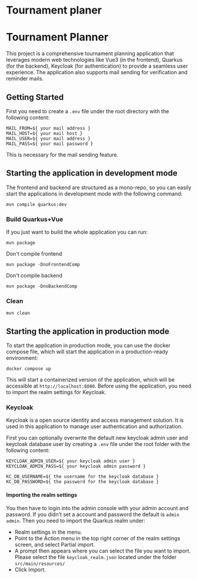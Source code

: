 # Tournament planer

# Tournament Planner

This project is a comprehensive tournament planning application that leverages modern web technologies like Vue3 (in the
frontend),
Quarkus (for the backend), Keycloak (for authentication) to provide a seamless user experience.
The application also supports mail sending for verification and reminder mails.

## Getting Started

First you need to create a `.env` file under the root directory with the following content:

```
MAIL_FROM=${ your mail address }
MAIL_HOST=${ your mail host }
MAIL_USER=${ your mail address }
MAIL_PASS=${ your mail password }
```

This is necessary for the mail sending feature.

## Starting the application in development mode

The frontend and backend are structured as a mono-repo, so you can easily start the applications in development mode
with the following command:

```shell
mvn compile quarkus:dev 
```

### Build Quarkus+Vue
If you just want to build the whole application you can run:
```shell
mvn package
```
Don't compile frontend

```shell
mvn package -DnoFrontendComp
```
Don't compile backend
```shell
mvn package -DnoBackendComp
```

### Clean
```shell
mvn clean
```

## Starting the application in production mode

To start the application in production mode, you can use the docker compose file, which will start the application in a
production-ready environment:

```shell
docker compose up
```

This will start a containerized version of the application, which will be accessible at `http://localhost:8080`.
Before using the application, you need to import the realm settings for Keycloak.

### Keycloak

Keycloak is a open source identity and access management solution. It is used in this application to manage user
authentication and authorization.

First you can optionally overwrite the default new keycloak admin user and keycloak database user by creating a `.env`
file under the root folder with the following content:

```env
KEYCLOAK_ADMIN_USER=${ your keycloak admin user }
KEYCLOAK_ADMIN_PASS=${ your keycloak admin password }

KC_DB_USERNAME=${ the username for the keycloak database }
KC_DB_PASSWORD=${ the password for the keycloak database }
```

#### Importing the realm settings

You then have to login into the admin console with your admin account and password. If you didn't set a account and
password
the default is `admin` `admin`. Then you need to import the Quarkus realm under:

- Realm settings in the menu.
- Point to the Action menu in the top right corner of the realm settings screen, and select Partial import.
- A prompt then appears where you can select the file you want to import. Please select the file `keycloak_realm.json`
  located under the folder `src/main/resources/`
- Click Import.
